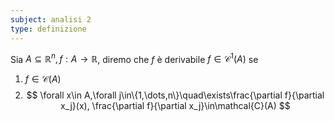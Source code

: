 ```yaml
---
subject: analisi 2
type: definizione
---
```

Sia $A\subseteq\mathbb{R}^n,f:A\to\mathbb{R}$, diremo che $f$ è derivabile $f\in\mathcal{C}^1(A)$ se
1. $f\in\mathcal{C}(A)$
2. $$
\forall x\in A,\forall j\in\{1,\dots,n\}\quad\exists\frac{\partial f}{\partial x_j}(x), \frac{\partial f}{\partial x_j}\in\mathcal{C}(A)
$$